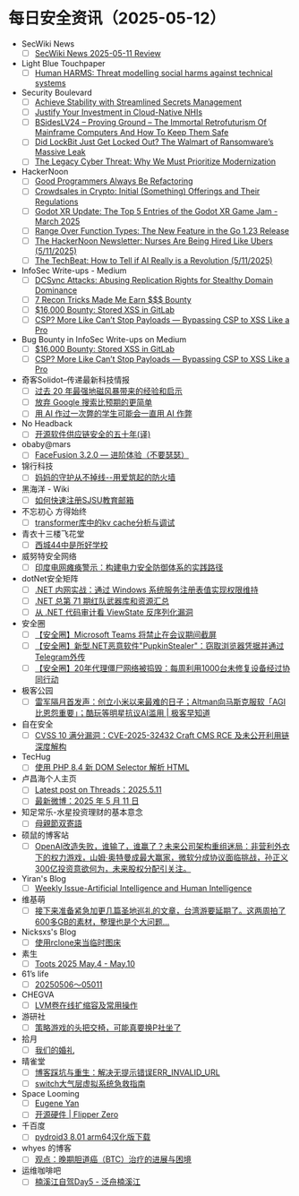 # 每日安全资讯（2025-05-12）

- SecWiki News
  - [ ] [SecWiki News 2025-05-11 Review](http://www.sec-wiki.com/?2025-05-11)
- Light Blue Touchpaper
  - [ ] [Human HARMS: Threat modelling social harms against technical systems](https://www.lightbluetouchpaper.org/2025/05/11/human-harms-threat-modelling-social-harms-against-technical-systems/)
- Security Boulevard
  - [ ] [Achieve Stability with Streamlined Secrets Management](https://securityboulevard.com/2025/05/achieve-stability-with-streamlined-secrets-management/?utm_source=rss&utm_medium=rss&utm_campaign=achieve-stability-with-streamlined-secrets-management)
  - [ ] [Justify Your Investment in Cloud-Native NHIs](https://securityboulevard.com/2025/05/justify-your-investment-in-cloud-native-nhis/?utm_source=rss&utm_medium=rss&utm_campaign=justify-your-investment-in-cloud-native-nhis)
  - [ ] [BSidesLV24 – Proving Ground –  The Immortal Retrofuturism Of Mainframe Computers And How To Keep Them Safe](https://securityboulevard.com/2025/05/bsideslv24-proving-ground-the-immortal-retrofuturism-of-mainframe-computers-and-how-to-keep-them-safe/?utm_source=rss&utm_medium=rss&utm_campaign=bsideslv24-proving-ground-the-immortal-retrofuturism-of-mainframe-computers-and-how-to-keep-them-safe)
  - [ ] [Did LockBit Just Get Locked Out? The Walmart of Ransomware’s Massive Leak](https://securityboulevard.com/2025/05/did-lockbit-just-get-locked-out-the-walmart-of-ransomwares-massive-leak/?utm_source=rss&utm_medium=rss&utm_campaign=did-lockbit-just-get-locked-out-the-walmart-of-ransomwares-massive-leak)
  - [ ] [The Legacy Cyber Threat: Why We Must Prioritize Modernization](https://securityboulevard.com/2025/05/the-legacy-cyber-threat-why-we-must-prioritize-modernization/?utm_source=rss&utm_medium=rss&utm_campaign=the-legacy-cyber-threat-why-we-must-prioritize-modernization)
- HackerNoon
  - [ ] [Good Programmers Always Be Refactoring](https://hackernoon.com/good-programmers-always-be-refactoring?source=rss)
  - [ ] [Crowdsales in Crypto: Initial (Something) Offerings and Their Regulations](https://hackernoon.com/crowdsales-in-crypto-initial-something-offerings-and-their-regulations?source=rss)
  - [ ] [Godot XR Update: The Top 5 Entries of the Godot XR Game Jam - March 2025](https://hackernoon.com/godot-xr-update-the-top-5-entries-of-the-godot-xr-game-jam-march-2025?source=rss)
  - [ ] [Range Over Function Types: The New Feature in the Go 1.23 Release](https://hackernoon.com/range-over-function-types-the-new-feature-in-the-go-123-release?source=rss)
  - [ ] [The HackerNoon Newsletter: Nurses Are Being Hired Like Ubers (5/11/2025)](https://hackernoon.com/5-11-2025-newsletter?source=rss)
  - [ ] [The TechBeat: How to Tell if AI Really is a Revolution (5/11/2025)](https://hackernoon.com/5-11-2025-techbeat?source=rss)
- InfoSec Write-ups - Medium
  - [ ] [DCSync Attacks: Abusing Replication Rights for Stealthy Domain Dominance](https://infosecwriteups.com/dcsync-attacks-abusing-replication-rights-for-stealthy-domain-dominance-944df906eb9e?source=rss----7b722bfd1b8d---4)
  - [ ] [7 Recon Tricks Made Me Earn $$$ Bounty](https://infosecwriteups.com/7-recon-tricks-made-me-earn-bounty-dc46b32724a6?source=rss----7b722bfd1b8d---4)
  - [ ] [$16,000 Bounty: Stored XSS in GitLab](https://infosecwriteups.com/16-000-bounty-stored-xss-in-gitlab-a0f57e5c4245?source=rss----7b722bfd1b8d---4)
  - [ ] [CSP? More Like Can’t Stop Payloads  — Bypassing CSP to XSS Like a Pro](https://infosecwriteups.com/csp-more-like-cant-stop-payloads-bypassing-csp-to-xss-like-a-pro-90d27c2c3a40?source=rss----7b722bfd1b8d---4)
- Bug Bounty in InfoSec Write-ups on Medium
  - [ ] [$16,000 Bounty: Stored XSS in GitLab](https://infosecwriteups.com/16-000-bounty-stored-xss-in-gitlab-a0f57e5c4245?source=rss----7b722bfd1b8d--bug_bounty)
  - [ ] [CSP? More Like Can’t Stop Payloads  — Bypassing CSP to XSS Like a Pro](https://infosecwriteups.com/csp-more-like-cant-stop-payloads-bypassing-csp-to-xss-like-a-pro-90d27c2c3a40?source=rss----7b722bfd1b8d--bug_bounty)
- 奇客Solidot–传递最新科技情报
  - [ ] [过去 20 年最强地磁风暴带来的经验和启示](https://www.solidot.org/story?sid=81259)
  - [ ] [放弃 Google 搜索比预期的更简单](https://www.solidot.org/story?sid=81258)
  - [ ] [用 AI 作过一次弊的学生可能会一直用 AI 作弊](https://www.solidot.org/story?sid=81257)
- No Headback
  - [ ] [开源软件供应链安全的五十年(译)](http://xargin.com/open-source-supply-chain-security/)
- obaby@mars
  - [ ] [FaceFusion 3.2.0 — 进阶体验（不要瑟瑟）](https://h4ck.org.cn/2025/05/20664)
- 锦行科技
  - [ ] [妈妈的守护从不掉线--用爱筑起的防火墙](https://mp.weixin.qq.com/s?__biz=MzIxNTQxMjQyNg==&mid=2247494016&idx=1&sn=371ac2685fece5c78a11e33aaff2d5e7&subscene=0)
- 黑海洋 - Wiki
  - [ ] [如何快速注册SJSU教育邮箱](https://blog.upx8.com/4797)
- 不忘初心 方得始终
  - [ ] [transformer库中的kv cache分析与调试](http://terenceli.github.io/%E6%8A%80%E6%9C%AF/2025/05/11/kvcache-intro)
- 青衣十三楼飞花堂
  - [ ] [西城44中是所好学校](https://mp.weixin.qq.com/s?__biz=MzUzMjQyMDE3Ng==&mid=2247488277&idx=1&sn=ecefe8f97d071a4d7fd026e43b841fe8&subscene=0)
- 威努特安全网络
  - [ ] [印度电网瘫痪警示：构建电力安全防御体系的实践路径](https://mp.weixin.qq.com/s?__biz=MzAwNTgyODU3NQ==&mid=2651132964&idx=1&sn=2726985923f0e7b7d147fa852391bf6e&subscene=0)
- dotNet安全矩阵
  - [ ] [.NET 内网实战：通过 Windows 系统服务注册表值实现权限维持](https://mp.weixin.qq.com/s?__biz=MzUyOTc3NTQ5MA==&mid=2247499641&idx=1&sn=7afbdf6d26129d1e85536d3c0085609a&subscene=0)
  - [ ] [.NET 总第 71 期红队武器库和资源汇总](https://mp.weixin.qq.com/s?__biz=MzUyOTc3NTQ5MA==&mid=2247499641&idx=2&sn=aa591d98a71f78639e94ab761baece63&subscene=0)
  - [ ] [从 .NET 代码审计看 ViewState 反序列化漏洞](https://mp.weixin.qq.com/s?__biz=MzUyOTc3NTQ5MA==&mid=2247499641&idx=3&sn=d7f3a802ba857dfd318ec850e660210b&subscene=0)
- 安全圈
  - [ ] [【安全圈】Microsoft Teams 将禁止在会议期间截屏](https://mp.weixin.qq.com/s?__biz=MzIzMzE4NDU1OQ==&mid=2652069558&idx=1&sn=2987948da429aca3ced7a01f29894350&subscene=0)
  - [ ] [【安全圈】新型.NET恶意软件"PupkinStealer"：窃取浏览器凭据并通过Telegram外传](https://mp.weixin.qq.com/s?__biz=MzIzMzE4NDU1OQ==&mid=2652069558&idx=2&sn=98a85cb1368ce09d81bbe5fdb0e703ae&subscene=0)
  - [ ] [【安全圈】20年代理僵尸网络被捣毁：每周利用1000台未修复设备经过协同行动](https://mp.weixin.qq.com/s?__biz=MzIzMzE4NDU1OQ==&mid=2652069558&idx=3&sn=753a6001c974bfd4de18ddbe1cd2aecb&subscene=0)
- 极客公园
  - [ ] [雷军隔月首发声：创立小米以来最难的日子；Altman向马斯克服软「AGI比恩怨重要」；酷玩等明星抗议AI滥用 | 极客早知道](https://mp.weixin.qq.com/s?__biz=MTMwNDMwODQ0MQ==&mid=2653079046&idx=1&sn=9c8fbf0a34005b08dc7b1462cfb8f2cb&subscene=0)
- 自在安全
  - [ ] [CVSS 10 满分漏洞：CVE-2025-32432 Craft CMS RCE 及未公开利用链深度解构](https://mp.weixin.qq.com/s?__biz=Mzk0NTU5Mjg0Ng==&mid=2247492026&idx=1&sn=a45585cfb3c85bb1d0d2101a1ff10b41&subscene=0)
- TecHug
  - [ ] [使用 PHP 8.4 新 DOM Selector 解析 HTML](https://www.techug.com/post/parsing-html-with-php-8-4/)
- 卢昌海个人主页
  - [ ] [Latest post on Threads：2025.5.11](https://www.changhai.org/articles/miscellaneous/eblog/202505.php#latest)
  - [ ] [最新微博：2025 年 5 月 11 日](https://www.changhai.org/articles/miscellaneous/blog/202505.php#latest)
- 知足常乐-水星投资理财的基本意念
  - [ ] [母親節双寄語](http://mercurychong.blogspot.com/2025/05/blog-post_10.html)
- 硕鼠的博客站
  - [ ] [OpenAI改造失败，谁输了，谁赢了？未来公司架构重组迷局：非营利外衣下的权力游戏，山姆·奥特曼成最大赢家，微软分成协议面临挑战，孙正义300亿投资意欲何为，未来股权分配引关注。](https://lukefan.com/2025/05/11/openai%e6%94%b9%e9%80%a0%e5%a4%b1%e8%b4%a5%ef%bc%8c%e8%b0%81%e8%be%93%e4%ba%86%ef%bc%8c%e8%b0%81%e8%b5%a2%e4%ba%86%ef%bc%9f%e6%9c%aa%e6%9d%a5%e5%85%ac%e5%8f%b8%e6%9e%b6%e6%9e%84%e9%87%8d%e7%bb%84/)
- Yiran's Blog
  - [ ] [Weekly Issue-Artificial Intelligence and Human Intelligence](https://zdyxry.github.io/2025/05/11/Weekly-Issue-Artificial-Intelligence-and-Human-Intelligence/)
- 维基萌
  - [ ] [接下来准备紧急加更几篇圣地巡礼的文章，台湾游要延期了。这两周拍了600多GB的素材，整理也是个大问题...](https://www.wikimoe.com/post/sw4fvqkk)
- Nicksxs's Blog
  - [ ] [使用rclone来当临时图床](https://nicksxs.me/2025/05/11/%E4%BD%BF%E7%94%A8rclone%E6%9D%A5%E5%BD%93%E4%B8%B4%E6%97%B6%E5%9B%BE%E5%BA%8A/)
- 素生
  - [ ] [Toots 2025 May.4 - May.10](http://z.arlmy.me/posts/MastodonArchives/2025/MastodonTootsArchives_20250510/)
- 61’s life
  - [ ] [20250506～05011](https://61.life/2025/0506)
- CHEGVA
  - [ ] [LVM卷在线扩缩容及常用操作](https://chegva.com/6365.html)
- 游研社
  - [ ] [策略游戏的头把交椅，可能真要换P社坐了](https://www.yystv.cn/p/12839)
- 拾月
  - [ ] [我们的婚礼](https://www.skyue.com/25051116.html)
- 晴雀堂
  - [ ] [博客踩坑与重生：解决无提示错误ERR_INVALID_URL](https://blog.nbplus.eu.org/posts/undefined.html)
  - [ ] [switch大气层虚拟系统急救指南](https://blog.nbplus.eu.org/posts/18424.html)
- Space Looming
  - [ ] [Eugene Yan](https://www.gtdstudy.com/posts/eugene-yan/)
  - [ ] [开源硬件 | Flipper Zero](https://www.gtdstudy.com/posts/flipper-zero/)
- 千百度
  - [ ] [pydroid3 8.01 arm64汉化版下载](https://blog.qaiu.top/archives/pydroid3v801cn)
- whyes 的博客
  - [ ] [观点：晚期胆道癌（BTC）治疗的进展与困境](http://whyes.org/2025/viewpoint-btc)
- 运维咖啡吧
  - [ ] [楠溪江自驾Day5 - 泛舟楠溪江](https://blog.ops-coffee.cn/r/city-china-zhejiang-wenzhou-yongjia-nanxijiang-05.html)
